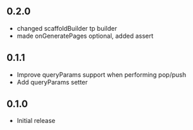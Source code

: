 ## 0.2.0
- changed scaffoldBuilder tp builder
- made onGeneratePages optional, added assert

## 0.1.1
- Improve queryParams support when performing pop/push
- Add queryParams setter

## 0.1.0
- Initial release

